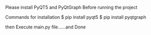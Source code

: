 Please install PyQT5 and PyQtGraph Before running the project

Commands for installation
$ pip install pyqt5
$ pip install pyqtgraph

then Execute main.py file......and Done
